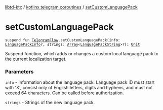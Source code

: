[libtd-ktx](../index.md) / [kotlinx.telegram.coroutines](index.md) / [setCustomLanguagePack](./set-custom-language-pack.md)

# setCustomLanguagePack

`suspend fun `[`TelegramFlow`](../kotlinx.telegram.core/-telegram-flow/index.md)`.setCustomLanguagePack(info: `[`LanguagePackInfo`](https://tdlibx.github.io/td/docs/org/drinkless/td/libcore/telegram/TdApi.LanguagePackInfo.html)`?, strings: `[`Array`](https://kotlinlang.org/api/latest/jvm/stdlib/kotlin/-array/index.html)`<`[`LanguagePackString`](https://tdlibx.github.io/td/docs/org/drinkless/td/libcore/telegram/TdApi.LanguagePackString.html)`>?): `[`Unit`](https://kotlinlang.org/api/latest/jvm/stdlib/kotlin/-unit/index.html)

Suspend function, which adds or changes a custom local language pack to the current localization
target.

### Parameters

`info` - Information about the language pack. Language pack ID must start with 'X', consist
only of English letters, digits and hyphens, and must not exceed 64 characters. Can be called before
authorization.

`strings` - Strings of the new language pack.